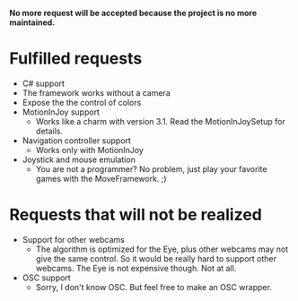 **No more request will be accepted because the project is no more maintained.**

# Fulfilled requests #
  * C# support
  * The framework works without a camera
  * Expose the the control of colors
  * MotionInJoy support
    * Works like a charm with version 3.1. Read the MotionInJoySetup for details.
  * Navigation controller support
    * Works only with MotionInJoy
  * Joystick and mouse emulation
    * You are not a programmer? No problem, just play your favorite games with the MoveFramework. ;)

# Requests that will not be realized #
  * Support for other webcams
    * The algorithm is optimized for the Eye, plus other webcams may not give the same control. So it would be really hard to support other webcams. The Eye is not expensive though. Not at all.
  * OSC support
    * Sorry, I don't know OSC. But feel free to make an OSC wrapper.
